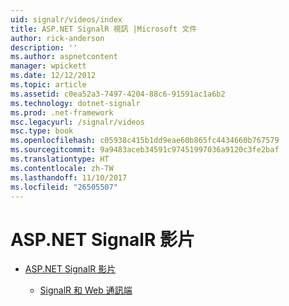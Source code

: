 ```yaml
---
uid: signalr/videos/index
title: ASP.NET SignalR 視訊 |Microsoft 文件
author: rick-anderson
description: ''
ms.author: aspnetcontent
manager: wpickett
ms.date: 12/12/2012
ms.topic: article
ms.assetid: c0ea52a3-7497-4204-88c6-91591ac1a6b2
ms.technology: dotnet-signalr
ms.prod: .net-framework
msc.legacyurl: /signalr/videos
msc.type: book
ms.openlocfilehash: c05938c415b1dd9eae60b865fc4434660b767579
ms.sourcegitcommit: 9a9483aceb34591c97451997036a9120c3fe2baf
ms.translationtype: HT
ms.contentlocale: zh-TW
ms.lasthandoff: 11/10/2017
ms.locfileid: "26505507"
---
```

<a name="aspnet-signalr-videos"></a>ASP.NET SignalR 影片
====================
- [ASP.NET SignalR 影片](getting-started/index.md)

    - [SignalR 和 Web 通訊端](getting-started/signalr-and-web-sockets.md)
